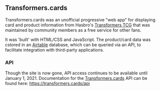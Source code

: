 ## Transformers.cards ##

Transformers.cards was an unofficial progressive "web app" for displaying card and product information from Hasbro's [Transformers TCG](https://transformers.hasbro.com/en-us/tradingcardgame) that was maintained by community members as a free service for other fans.

It was 'built' with HTML/CSS and JavaScript. The product/card data was cstored in an [Airtable](https://airtable.com) database, which can be queried via an API, to facilitate integration with third-party applications.

### API

Though the site is now gone, API access continues to be available until January 1, 2021. Documentation for the [Transformers.cards](https://transformers.cards) API can be found here: https://transformers.cards/api
